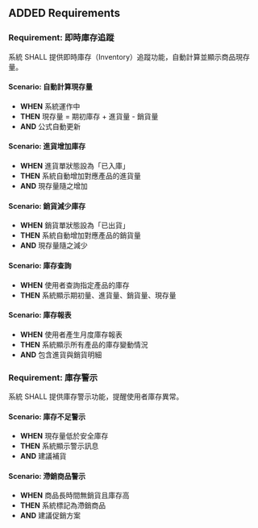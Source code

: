 ## ADDED Requirements

### Requirement: 即時庫存追蹤
系統 SHALL 提供即時庫存（Inventory）追蹤功能，自動計算並顯示商品現存量。

#### Scenario: 自動計算現存量
- **WHEN** 系統運作中
- **THEN** 現存量 = 期初庫存 + 進貨量 - 銷貨量
- **AND** 公式自動更新

#### Scenario: 進貨增加庫存
- **WHEN** 進貨單狀態設為「已入庫」
- **THEN** 系統自動增加對應產品的進貨量
- **AND** 現存量隨之增加

#### Scenario: 銷貨減少庫存
- **WHEN** 銷貨單狀態設為「已出貨」
- **THEN** 系統自動增加對應產品的銷貨量
- **AND** 現存量隨之減少

#### Scenario: 庫存查詢
- **WHEN** 使用者查詢指定產品的庫存
- **THEN** 系統顯示期初量、進貨量、銷貨量、現存量

#### Scenario: 庫存報表
- **WHEN** 使用者產生月度庫存報表
- **THEN** 系統顯示所有產品的庫存變動情況
- **AND** 包含進貨與銷貨明細

### Requirement: 庫存警示
系統 SHALL 提供庫存警示功能，提醒使用者庫存異常。

#### Scenario: 庫存不足警示
- **WHEN** 現存量低於安全庫存
- **THEN** 系統顯示警示訊息
- **AND** 建議補貨

#### Scenario: 滯銷商品警示
- **WHEN** 商品長時間無銷貨且庫存高
- **THEN** 系統標記為滯銷商品
- **AND** 建議促銷方案


